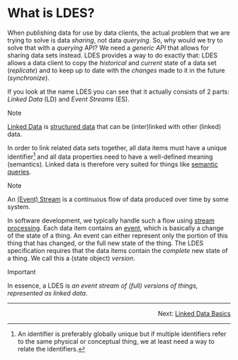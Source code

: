 # What is LDES?
When publishing data for use by data clients, the actual problem that we are trying to solve is data _sharing_, not data _querying_. So, why would we try to solve that with a _querying_ API? We need a _generic API_ that allows for sharing data sets instead. LDES provides a way to do exactly that: LDES allows a data client to copy the _historical_ and _current_ state of a data set (*replicate*) and to keep up to date with the _changes_ made to it in the future (*synchronize*).

If you look at the name LDES you can see that it actually consists of 2 parts: _Linked Data_ (LD) and _Event Streams_ (ES).

> [!NOTE]
> [Linked Data](https://en.wikipedia.org/wiki/Linked_data) is [structured data](https://www.ibm.com/think/topics/structured-vs-unstructured-data) that can be (inter)linked with other (linked) data.

In order to link related data sets together, all data items must have a unique identifier[^1] and all data properties need to have a well-defined meaning (semantics). Linked data is therefore very suited for things like [semantic queries](https://en.wikipedia.org/wiki/Semantic_query).

[^1]: An identifier is preferably globally unique but if multiple identifiers refer to the same physical or conceptual thing, we at least need a way to relate the identifiers.

> [!NOTE]
> An [(Event) Stream](https://en.wikipedia.org/wiki/Stream_(computing)) is a continuous flow of data produced over time by some system.

In software development, we typically handle such a flow using [stream processing](https://en.wikipedia.org/wiki/Stream_processing). Each data item contains an [event](https://en.wikipedia.org/wiki/Event_(computing)), which is basically a change of the state of a thing. An event can either represent only the portion of this thing that has changed, or the full new state of the thing. The LDES specification requires that the data items contain the _complete_ new state of a thing. We call this a (state object) _version_.

> [!IMPORTANT]
> In essence, a LDES is _an event stream of (full) versions of things, represented as linked data_.

---
<p align="right">Next: <a href="C-linked-data-basics.md">Linked Data Basics</a></p>
